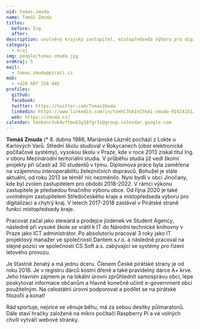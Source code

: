 ```yaml
---
uid: tomas.zmuda
name: Tomáš Zmuda
titles:
  before: Ing. 
  after:
description: uvolněný krajský zastupitel, místopředseda Výboru pro digitalizaci a chytrý kraj
category:
  - kraj
img: people/tomas-zmuda.jpg
ordKraj: 5
mail:
  - tomas.zmuda@pirati.cz
mob:
  - +420 607 258 445
profiles:
  github:
  facebook:
  twitter: https://twitter.com/TomasZmuda
  linkedin: https://www.linkedin.com/in/tom%C3%A1%C5%A1-zmuda-91924351/
  web: https://zmuda.cz/
calendar: lmnbanr3ub4vftmu83g18fgr1s@group.calendar.google.com
---
```


**Tomáš Zmuda** (* 8. dubna 1988, Mariánské Lázně) pochází z Lokte u Karlových Varů. Střední školu studoval v Rokycanech (obor elektronické počítačové systémy), vysokou školu v Praze, kde v roce 2013 získal titul Ing. v oboru Mezinárodní teritoriální studia. V průběhu studia již vedl školní projekty při účasti až 30 studentů v týmu. Diplomová práce byla zaměřena na vzájemnou interoperabilitu železničních dopravců. Bohužel je stále aktuální, od roku 2013 se téměř nic nezměnilo. Nyní bydlí v obci Jinočany, kde byl zvolen zastupitelem pro období 2018-2022. V rámci výkonu zastupitele je předsedou finačního výboru obce. Od října 2020 je také uvolněným zastupitelem Středočeského kraje a místopředseda výboru pro digitalizaci a chytrý kraj. V letech 2017-2018 zastával v Pirátské straně funkci místopředsedy kraje.

Pracovat začal jako steward a prodejce jízdenek ve Student Agency, následně při vysoké škole se vrátil k IT do Národní technické knihovny v Praze jako ICT administrátor. Po absolutoriu pracoval 3 roky jako IT projektový manažer ve společnosti Dantem s.r.o. a následně pracoval na stejné pozici ve společnosti CS Soft a.s. zabývající se systémy pro řízení letového provozu.

Je šťastně ženatý a má jednu dceru. Členem České pirátské strany je od roku 2016. Je v registru dárců kostní dřeně a také pravidelný dárce A+ krve. Jeho hlavním zájmem je na lokální úrovni zprůhlednit samosprávu obcí, lépe poskytovat informace občanům a hlavně konečně učinit e-government obcí použitelným. Na celostátní úrovni podporovat a podílet se na pirátské filozofii a konat!

Rád sportuje, nejvíce se věnuje běhu, má za sebou desítky půlmaratonů. Dále staví hračky založené na mikro počítači Raspberry Pi a ve volných chvíli vytváří webové stránky.


